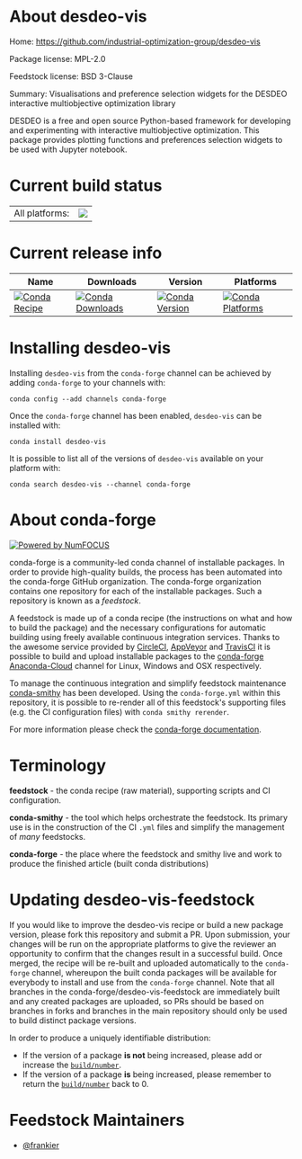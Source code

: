 About desdeo-vis
================

Home: https://github.com/industrial-optimization-group/desdeo-vis

Package license: MPL-2.0

Feedstock license: BSD 3-Clause

Summary: Visualisations and preference selection widgets for the DESDEO interactive
multiobjective optimization library


DESDEO is a free and open source Python-based framework for developing and
experimenting with interactive multiobjective optimization. This package
provides plotting functions and preferences selection widgets to be used
with Jupyter notebook.


Current build status
====================


<table><tr><td>All platforms:</td>
    <td>
      <a href="https://dev.azure.com/conda-forge/feedstock-builds/_build/latest?definitionId=2850&branchName=master">
        <img src="https://dev.azure.com/conda-forge/feedstock-builds/_apis/build/status/desdeo-vis-feedstock?branchName=master">
      </a>
    </td>
  </tr>
</table>

Current release info
====================

| Name | Downloads | Version | Platforms |
| --- | --- | --- | --- |
| [![Conda Recipe](https://img.shields.io/badge/recipe-desdeo--vis-green.svg)](https://anaconda.org/conda-forge/desdeo-vis) | [![Conda Downloads](https://img.shields.io/conda/dn/conda-forge/desdeo-vis.svg)](https://anaconda.org/conda-forge/desdeo-vis) | [![Conda Version](https://img.shields.io/conda/vn/conda-forge/desdeo-vis.svg)](https://anaconda.org/conda-forge/desdeo-vis) | [![Conda Platforms](https://img.shields.io/conda/pn/conda-forge/desdeo-vis.svg)](https://anaconda.org/conda-forge/desdeo-vis) |

Installing desdeo-vis
=====================

Installing `desdeo-vis` from the `conda-forge` channel can be achieved by adding `conda-forge` to your channels with:

```
conda config --add channels conda-forge
```

Once the `conda-forge` channel has been enabled, `desdeo-vis` can be installed with:

```
conda install desdeo-vis
```

It is possible to list all of the versions of `desdeo-vis` available on your platform with:

```
conda search desdeo-vis --channel conda-forge
```


About conda-forge
=================

[![Powered by NumFOCUS](https://img.shields.io/badge/powered%20by-NumFOCUS-orange.svg?style=flat&colorA=E1523D&colorB=007D8A)](http://numfocus.org)

conda-forge is a community-led conda channel of installable packages.
In order to provide high-quality builds, the process has been automated into the
conda-forge GitHub organization. The conda-forge organization contains one repository
for each of the installable packages. Such a repository is known as a *feedstock*.

A feedstock is made up of a conda recipe (the instructions on what and how to build
the package) and the necessary configurations for automatic building using freely
available continuous integration services. Thanks to the awesome service provided by
[CircleCI](https://circleci.com/), [AppVeyor](https://www.appveyor.com/)
and [TravisCI](https://travis-ci.com/) it is possible to build and upload installable
packages to the [conda-forge](https://anaconda.org/conda-forge)
[Anaconda-Cloud](https://anaconda.org/) channel for Linux, Windows and OSX respectively.

To manage the continuous integration and simplify feedstock maintenance
[conda-smithy](https://github.com/conda-forge/conda-smithy) has been developed.
Using the ``conda-forge.yml`` within this repository, it is possible to re-render all of
this feedstock's supporting files (e.g. the CI configuration files) with ``conda smithy rerender``.

For more information please check the [conda-forge documentation](https://conda-forge.org/docs/).

Terminology
===========

**feedstock** - the conda recipe (raw material), supporting scripts and CI configuration.

**conda-smithy** - the tool which helps orchestrate the feedstock.
                   Its primary use is in the construction of the CI ``.yml`` files
                   and simplify the management of *many* feedstocks.

**conda-forge** - the place where the feedstock and smithy live and work to
                  produce the finished article (built conda distributions)


Updating desdeo-vis-feedstock
=============================

If you would like to improve the desdeo-vis recipe or build a new
package version, please fork this repository and submit a PR. Upon submission,
your changes will be run on the appropriate platforms to give the reviewer an
opportunity to confirm that the changes result in a successful build. Once
merged, the recipe will be re-built and uploaded automatically to the
`conda-forge` channel, whereupon the built conda packages will be available for
everybody to install and use from the `conda-forge` channel.
Note that all branches in the conda-forge/desdeo-vis-feedstock are
immediately built and any created packages are uploaded, so PRs should be based
on branches in forks and branches in the main repository should only be used to
build distinct package versions.

In order to produce a uniquely identifiable distribution:
 * If the version of a package **is not** being increased, please add or increase
   the [``build/number``](https://conda.io/docs/user-guide/tasks/build-packages/define-metadata.html#build-number-and-string).
 * If the version of a package **is** being increased, please remember to return
   the [``build/number``](https://conda.io/docs/user-guide/tasks/build-packages/define-metadata.html#build-number-and-string)
   back to 0.

Feedstock Maintainers
=====================

* [@frankier](https://github.com/frankier/)

